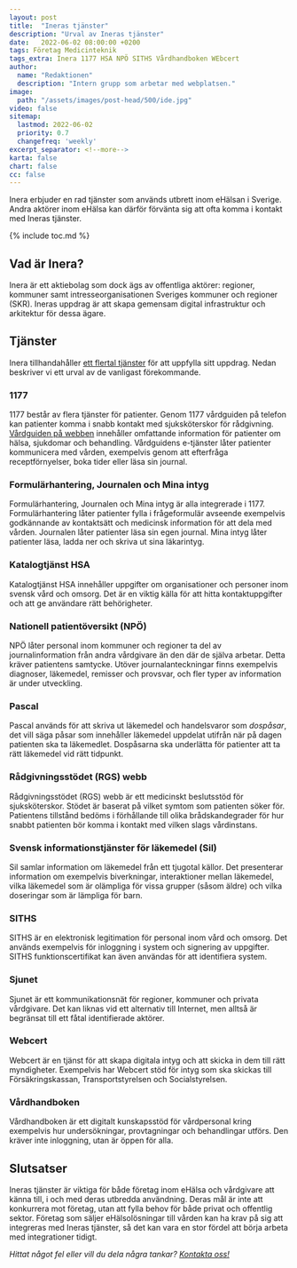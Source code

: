 ```yaml
---
layout: post
title:  "Ineras tjänster"
description: "Urval av Ineras tjänster"
date:   2022-06-02 08:00:00 +0200
tags: Företag Medicinteknik
tags_extra: Inera 1177 HSA NPÖ SITHS Vårdhandboken WEbcert
author:
  name: "Redaktionen"
  description: "Intern grupp som arbetar med webplatsen."
image:
  path: "/assets/images/post-head/500/ide.jpg"
video: false
sitemap:
  lastmod: 2022-06-02
  priority: 0.7
  changefreq: 'weekly'
excerpt_separator: <!--more-->
karta: false
chart: false
cc: false
---
```


Inera erbjuder en rad tjänster som används utbrett inom eHälsan i Sverige. Andra aktörer inom eHälsa kan därför förvänta sig att ofta komma i kontakt med Ineras tjänster.

<!--more-->

{% include toc.md %}

## Vad är Inera?
Inera är ett aktiebolag som dock ägs av offentliga aktörer: regioner, kommuner samt intresseorganisationen Sveriges kommuner och regioner (SKR). Ineras uppdrag är att skapa gemensam digital infrastruktur och arkitektur för dessa ägare.

## Tjänster
Inera tillhandahåller [ett flertal tjänster](https://www.inera.se/tjanster/alla-tjanster-a-o/) för att uppfylla sitt uppdrag. Nedan beskriver vi ett urval av de vanligast förekommande.

### 1177
1177 består av flera tjänster för patienter. Genom 1177 vårdguiden på telefon kan patienter komma i snabb kontakt med sjuksköterskor för rådgivning. [Vårdguiden på webben](https://www.1177.se/) innehåller omfattande information för patienter om hälsa, sjukdomar och behandling. Vårdguidens e-tjänster låter patienter kommunicera med vården, exempelvis genom att efterfråga receptförnyelser, boka tider eller läsa sin journal.

### Formulärhantering, Journalen och Mina intyg
Formulärhantering, Journalen och Mina intyg är alla integrerade i 1177. Formulärhantering låter patienter fylla i frågeformulär avseende exempelvis godkännande av kontaktsätt och medicinsk information för att dela med vården. Journalen låter patienter läsa sin egen journal. Mina intyg låter patienter läsa, ladda ner och skriva ut sina läkarintyg.

### Katalogtjänst HSA
Katalogtjänst HSA innehåller uppgifter om organisationer och personer inom svensk vård och omsorg. Det är en viktig källa för att hitta kontaktuppgifter och att ge användare rätt behörigheter.

### Nationell patientöversikt (NPÖ)
NPÖ låter personal inom kommuner och regioner ta del av journalinformation från andra vårdgivare än den där de själva arbetar. Detta kräver patientens samtycke. Utöver journalanteckningar finns exempelvis diagnoser, läkemedel, remisser och provsvar, och fler typer av information är under utveckling.

### Pascal
Pascal används för att skriva ut läkemedel och handelsvaror som _dospåsar_, det vill säga påsar som innehåller läkemedel uppdelat utifrån när på dagen patienten ska ta läkemedlet. Dospåsarna ska underlätta för patienter att ta rätt läkemedel vid rätt tidpunkt.

### Rådgivningsstödet (RGS) webb
Rådgivningsstödet (RGS) webb är ett medicinskt beslutsstöd för sjuksköterskor. Stödet är baserat på vilket symtom som patienten söker för. Patientens tillstånd bedöms i förhållande till olika brådskandegrader för hur snabbt patienten bör komma i kontakt med vilken slags vårdinstans.

### Svensk informationstjänster för läkemedel (Sil)
Sil samlar information om läkemedel från ett tjugotal källor. Det presenterar information om exempelvis biverkningar, interaktioner mellan läkemedel, vilka läkemedel som är olämpliga för vissa grupper (såsom äldre) och vilka doseringar som är lämpliga för barn.

### SITHS
SITHS är en elektronisk legitimation för personal inom vård och omsorg. Det används exempelvis för inloggning i system och signering av uppgifter. SITHS funktionscertifikat kan även användas för att identifiera system.

### Sjunet
Sjunet är ett kommunikationsnät för regioner, kommuner och privata vårdgivare. Det kan liknas vid ett alternativ till Internet, men alltså är begränsat till ett fåtal identifierade aktörer.

### Webcert
Webcert är en tjänst för att skapa digitala intyg och att skicka in dem till rätt myndigheter. Exempelvis har Webcert stöd för intyg som ska skickas till Försäkringskassan, Transportstyrelsen och Socialstyrelsen.

### Vårdhandboken
Vårdhandboken är ett digitalt kunskapsstöd för vårdpersonal kring exempelvis hur undersökningar, provtagningar och behandlingar utförs. Den kräver inte inloggning, utan är öppen för alla.

## Slutsatser
Ineras tjänster är viktiga för både företag inom eHälsa och vårdgivare att känna till, i och med deras utbredda användning. Deras mål är inte att konkurrera mot företag, utan att fylla behov för både privat och offentlig sektor. Företag som säljer eHälsolösningar till vården kan ha krav på sig att integreras med Ineras tjänster, så det kan vara en stor fördel att börja arbeta med integrationer tidigt.

_Hittat något fel eller vill du dela några tankar? [Kontakta oss!](/index.html#form-message)_